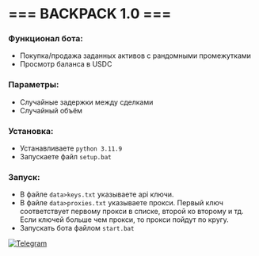 # === BACKPACK 1.0 ===

### Функционал бота:  
- Покупка/продажа заданных активов с рандомными промежутками
- Просмотр баланса в USDC

### Параметры:  
- Случайные задержки между сделками    
- Случайный объём

### Установка:  
- Устанавливаете `python 3.11.9` 
- Запускаете файл `setup.bat`

### Запуск:  
- В файле `data>keys.txt` указываете api ключи.  
- В файле `data>proxies.txt` указываете прокси. Первый ключ соответствует первому прокси в списке, второй ко второму и тд. Если ключей больше чем прокси, то прокси пойдут по кругу.  
- Запускать бота файлом `start.bat`  

[![Telegram](https://img.shields.io/badge/-Telegram-090909?style=for-the-badge&logo=telegram&logoColor=27A0D9&color=02223b)](https://t.me/next_softs)
